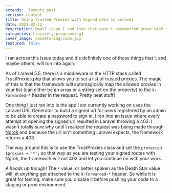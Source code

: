 ```yaml
---
extends: _layouts.post
section: content
title: Using Trusted Proxies with Signed URLs in Laravel
date: 2021-02-12
description: Small issue I ran into that wasn't documented great with signed urls and using somthnig like Ngrok for testing.
categories: [laravel, programming]
cover_image: /assets/img/code.jpg
featured: false
---
```


I ran across this issue today and it's definitely one of those things that I, and maybe others, will run into again. 

As of Laravel 5.5, there is a middleware in the HTTP stack called TrustProxies.php that allows you to set a list of trusted proxies. The magic of this is that the framework will automagically map the allowed proxies in your list (can either be an array or a string set on the property) to the `X-Forwarded-*` header in the request. Pretty neat stuff!

One thing I just ran into is the app I am currently working on uses the Laravel URL Generator to build a signed url for users registered by an admin to be able to create a password to sign in. I ran into an issue where every attempt at opening the signed url resulted in Laravel throwing a 403. I wasn't totally sure why until I realized the request was being made through [Ngrok](https://ngrok.com) and because the url isn't something Laravel expects, the framework returns a 403. 

The way around this is to use the TrustProxies class and set the `protected $proxies = '*';` so that way as you are testing your signed routes with Ngrok, the framework will not 403 and let you continue on with your work.

*A heads up though!* The `*` value, or better spoken as the Death Star value will let _anything_ get attached to the `X-Forwarded-*` header. So while it is great for testing, make sure you disable it before pushing your code to a staging or prod environment.